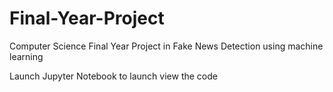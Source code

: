 # Final-Year-Project
Computer Science Final Year Project in Fake News Detection using machine learning 

Launch Jupyter Notebook to launch view the code
